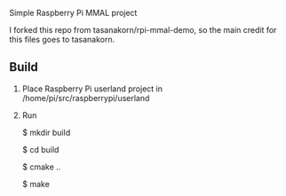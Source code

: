 Simple Raspberry Pi MMAL project

I forked this repo from tasanakorn/rpi-mmal-demo, so the main credit for this files goes to tasanakorn.

Build
-----
1. Place  Raspberry Pi userland project in /home/pi/src/raspberrypi/userland
2. Run


    $ mkdir build
    
    $ cd build
    
    $ cmake ..
    
    $ make 
    
    
